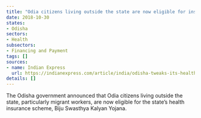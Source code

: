 ```yaml
---
title: "Odia citizens living outside the state are now eligible for insurance"
date: 2018-10-30
states:
- Odisha
sectors:
- Health
subsectors:
- Financing and Payment
tags: []
sources:
- name: Indian Express
  url: https://indianexpress.com/article/india/odisha-tweaks-its-health-scheme-to-include-more-beneficiaries-5421687/
details: []
---
```


The Odisha government announced that Odia citizens living outside the state, particularly migrant workers, are now eligible for the state’s health insurance scheme, Biju Swasthya Kalyan Yojana.
